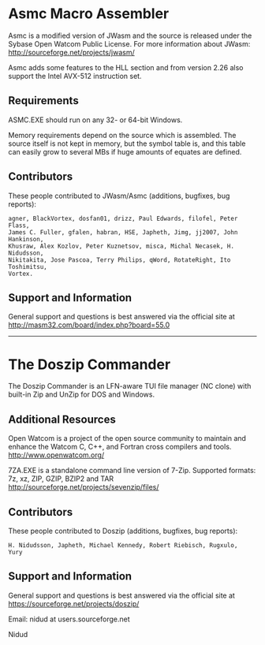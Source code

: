 # Asmc Macro Assembler

   Asmc is a modified version of JWasm and the source is released
   under the Sybase Open Watcom Public License. For more information
   about JWasm: http://sourceforge.net/projects/jwasm/

   Asmc adds some features to the HLL section and from version 2.26
   also support the Intel AVX-512 instruction set.


## Requirements

   ASMC.EXE should run on any 32- or 64-bit Windows.

   Memory requirements depend on the source which is assembled. The source
   itself is not kept in memory, but the symbol table is, and this table
   can easily grow to several MBs if huge amounts of equates are defined.


## Contributors

   These people contributed to JWasm/Asmc (additions, bugfixes, bug reports):

    agner, BlackVortex, dosfan01, drizz, Paul Edwards, filofel, Peter Flass,
    James C. Fuller, gfalen, habran, HSE, Japheth, Jimg, jj2007, John Hankinson,
    Khusraw, Alex Kozlov, Peter Kuznetsov, misca, Michal Necasek, H. Nidudsson,
    Nikitakita, Jose Pascoa, Terry Philips, qWord, RotateRight, Ito Toshimitsu,
    Vortex.


## Support and Information

   General support and questions is best answered via the official
   site at http://masm32.com/board/index.php?board=55.0

---

# The Doszip Commander

   The Doszip Commander is an LFN-aware TUI file manager (NC clone)
   with built-in Zip and UnZip for DOS and Windows.

## Additional Resources

   Open Watcom is a project of the open source community to maintain
   and enhance the Watcom C, C++, and Fortran cross compilers and tools.
   http://www.openwatcom.org/

   7ZA.EXE is a standalone command line version of 7-Zip.
   Supported formats: 7z, xz, ZIP, GZIP, BZIP2 and TAR
   http://sourceforge.net/projects/sevenzip/files/

## Contributors

   These people contributed to Doszip (additions, bugfixes, bug reports):

    H. Nidudsson, Japheth, Michael Kennedy, Robert Riebisch, Rugxulo,
    Yury

## Support and Information

   General support and questions is best answered via the official
   site at https://sourceforge.net/projects/doszip/

   Email: nidud at users.sourceforge.net

   Nidud
